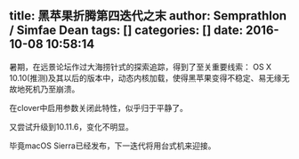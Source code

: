 title: 黑苹果折腾第四迭代之末
author: Semprathlon / Simfae Dean
tags: []
categories: []
date: 2016-10-08 10:58:14
---
暑期，在远景论坛作过大海捞针式的探索追踪，得到了至关重要线索：
OS X 10.10(推测)及其以后的版本中，动态内核加载，使得黑苹果变得不稳定、易无缘无故地死机乃至崩溃。

在clover中启用参数关闭此特性，似乎归于平静了。

又尝试升级到10.11.6，变化不明显。

毕竟macOS Sierra已经发布，下一迭代将用台式机来迎接。 